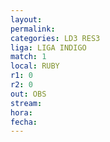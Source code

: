 ```yaml
---
layout: 
permalink: 
categories: LD3 RES3
liga: LIGA INDIGO
match: 1
local: RUBY
r1: 0
r2: 0
out: OBS
stream: 
hora: 
fecha:
---
```

